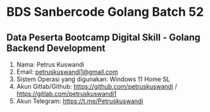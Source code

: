 # BDS Sanbercode Golang Batch 52

## Data Peserta Bootcamp Digital Skill - Golang Backend Development

1. Nama: Petrus Kuswandi
2. Email: petruskuswandi1@gmail.com
3. Sistem Operasi yang digunakan: Windows 11 Home SL
4. Akun Gitlab/Github: https://github.com/petruskuswandi / https://gitlab.com/petruskuswandi1
5. Akun Telegram: https://t.me/Petruskuswandi
